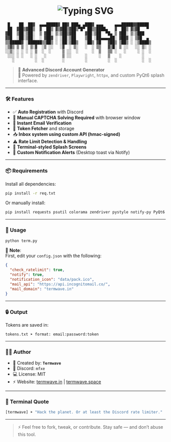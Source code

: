 <h1 align="center"><img src="https://readme-typing-svg.demolab.com?font=Fira+Code&size=30&pause=1000&color=00FF00&vCenter=true&multiline=true&width=435&lines=Hey+%F0%9F%91%8B%2C+I'm+Termwave.;I+Create+Ultimate+Tools.+" alt="Typing SVG" /></h1>

```
 █    ██  ██▓  ▄▄▄█████▓ ██▓ ███▄ ▄███▓ ▄▄▄     ▄▄▄█████▓▓█████ 
 ██  ▓██▒▓██▒  ▓  ██▒ ▓▒▓██▒▓██▒▀█▀ ██▒▒████▄   ▓  ██▒ ▓▒▓█   ▀ 
▓██  ▒██░▒██░  ▒ ▓██░ ▒░▒██▒▓██    ▓██░▒██  ▀█▄ ▒ ▓██░ ▒░▒███   
▓▓█  ░██░▒██░  ░ ▓██▓ ░ ░██░▒██    ▒██ ░██▄▄▄▄██░ ▓██▓ ░ ▒▓█  ▄ 
▒▒█████▓ ░██████▒▒██▒ ░ ░██░▒██▒   ░██▒ ▓█   ▓██▒ ▒██▒ ░ ░▒████▒
░▒▓▒ ▒ ▒ ░ ▒░▓  ░▒ ░░   ░▓  ░ ▒░   ░  ░ ▒▒   ▓▒█░ ▒ ░░   ░░ ▒░ ░
░░▒░ ░ ░ ░ ░ ▒  ░  ░     ▒ ░░  ░      ░  ▒   ▒▒ ░   ░     ░ ░  ░
 ░░░ ░ ░   ░ ░   ░       ▒ ░░      ░     ░   ▒    ░         ░   
   ░         ░  ░        ░         ░         ░  ░           ░  ░
```

> 🎯 **Advanced Discord Account Generator**  
> 🧠 Powered by `zendriver`, `Playwright`, `httpx`, and custom PyQt6 splash interface.

---

### 🛠 Features

- ✅ **Auto Registration** with Discord
- 🧩 **Manual CAPTCHA Solving Required** with browser window
- 📧 **Instant Email Verification**
- 🔐 **Token Fetcher** and storage
- 📥 **Inbox system using custom API (hmac-signed)**
- ⚠️ **Rate Limit Detection & Handling**
- 🎨 **Terminal-styled Splash Screens**
- 🔔 **Custom Notification Alerts** (Desktop toast via Notify)

---

### 📦 Requirements

Install all dependencies:

```bash
pip install -r req.txt
```

Or manually install:

```bash
pip install requests psutil colorama zendriver pystyle notify-py PyQt6 urllib3 beautifulsoup4 httpx
```

---

### 🚀 Usage

```bash
python term.py
```

📌 **Note**:  
First, edit your `config.json` with the following:

```json
{
  "check_ratelimit": true,
  "notify": true,
  "notification_icon": "data/pack.ico",
  "mail_api": "https://api.incognitomail.co/",
  "mail_domain": "termwave.in"
}
```

---

### 🔒 Output

Tokens are saved in:

```
tokens.txt ➤ format: email:password:token
```

---

### 👨‍💻 Author

- 🧬 Created by: **`Termwave`**
- 📎 Discord: `mfxe`
- 💻 License: MIT
- ⚡ Website: [termwave.in](https://termwave.in) | [termwave.space](https://termwave.space)
---

### 💬 Terminal Quote

```bash
[termwave] ➤ "Hack the planet. Or at least the Discord rate limiter."
```

---

> ⚡ Feel free to fork, tweak, or contribute. Stay safe — and don’t abuse this tool.  


